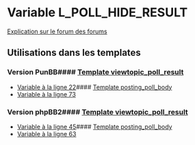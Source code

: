 # Variable L_POLL_HIDE_RESULT
[Explication sur le forum des forums](http://forum.forumactif.com/t294113-listing-des-variables#L_POLL_HIDE_RESULT)
## Utilisations dans les templates
### Version PunBB#### [Template viewtopic_poll_result](punbb/viewtopic_poll_result.md)
* [Variable à la ligne 22](../punbb/viewtopic_poll_result.tpl#L22)#### [Template posting_poll_body](punbb/posting_poll_body.md)
* [Variable à la ligne 73](../punbb/posting_poll_body.tpl#L73)
### Version phpBB2#### [Template viewtopic_poll_result](subsilver/viewtopic_poll_result.md)
* [Variable à la ligne 45](../subsilver/viewtopic_poll_result.tpl#L45)#### [Template posting_poll_body](subsilver/posting_poll_body.md)
* [Variable à la ligne 63](../subsilver/posting_poll_body.tpl#L63)